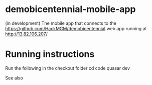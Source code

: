 # demobicentennial-mobile-app
(in development) The mobile app that connects to the https://github.com/HackMGM/demobicentennial web app running at http://13.82.106.207/

# Running instructions
Run the following in the checkout folder
    cd code
    quasar dev

See also